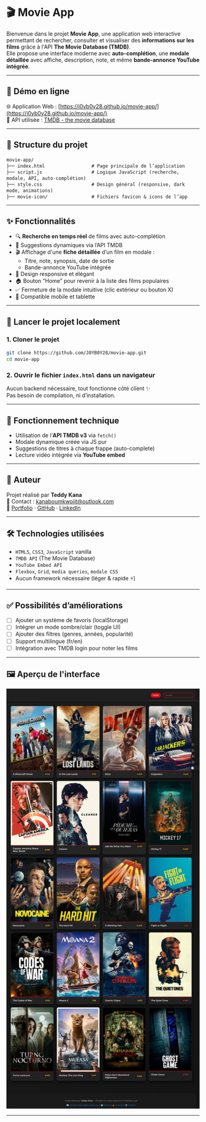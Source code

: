 # 🎬 Movie App

Bienvenue dans le projet **Movie App**, une application web interactive permettant de rechercher, consulter et visualiser des **informations sur les films** grâce à l'API **The Movie Database (TMDB)**.  
Elle propose une interface moderne avec **auto-complétion**, une **modale détaillée** avec affiche, description, note, et même **bande-annonce YouTube intégrée**.

---

## 🔗 Démo en ligne

🌐 Application Web : [https://j0yb0y28.github.io/movie-app/](https://j0yb0y28.github.io/movie-app/)  
🧠 API utilisée : [TMDB - the movie database](https://www.themoviedb.org/)

---

## 📁 Structure du projet

```
movie-app/
├── index.html                 # Page principale de l’application
├── script.js                  # Logique JavaScript (recherche, modale, API, auto-complétion)
├── style.css                  # Design général (responsive, dark mode, animations)
├── movie-icon/                # Fichiers favicon & icons de l’app
```

---

## ✨ Fonctionnalités

- 🔍 **Recherche en temps réel** de films avec auto-complétion
- 🧠 Suggestions dynamiques via l’API TMDB
- 🎬 Affichage d'une **fiche détaillée** d’un film en modale :
  - Titre, note, synopsis, date de sortie
  - Bande-annonce YouTube intégrée
- 🌙 Design responsive et élégant
- 🏠 Bouton “Home” pour revenir à la liste des films populaires
- ✅ Fermeture de la modale intuitive (clic extérieur ou bouton X)
- 📱 Compatible mobile et tablette

---

## 🚀 Lancer le projet localement

### 1. Cloner le projet

```bash
git clone https://github.com/J0YB0Y28/movie-app.git
cd movie-app
```

### 2. Ouvrir le fichier `index.html` dans un navigateur

Aucun backend nécessaire, tout fonctionne côté client ✨  
Pas besoin de compilation, ni d’installation.

---

## 🎥 Fonctionnement technique

- Utilisation de l’**API TMDB v3** via `fetch()`
- Modale dynamique créée via JS pur
- Suggestions de titres à chaque frappe (auto-complete)
- Lecture vidéo intégrée via **YouTube embed**

---

## 🙌 Auteur

Projet réalisé par **Teddy Kana**  
📧 Contact : [kanaboumkwoiit@outlook.com](mailto:kanaboumkwoiit@outlook.com)  
🔗 [Portfolio](https://j0yb0y28.github.io/portfolio/) · [GitHub](https://github.com/J0YB0Y28) · [LinkedIn](https://www.linkedin.com/in/teddy-kana-6a26832b9/)

---

## 🛠️ Technologies utilisées

- `HTML5`, `CSS3`, `JavaScript` vanilla
- `TMDB API` (The Movie Database)
- `YouTube Embed API`
- `Flexbox`, `Grid`, `media queries`, `modale CSS`
- Aucun framework nécessaire (léger & rapide ⚡️)

---

## ✅ Possibilités d’améliorations

- [ ] Ajouter un système de favoris (localStorage)
- [ ] Intégrer un mode sombre/clair (toggle UI)
- [ ] Ajouter des filtres (genres, années, popularité)
- [ ] Support multilingue (fr/en)
- [ ] Intégration avec TMDB login pour noter les films

---

## 🖼️ Aperçu de l'interface

<img src="movie-icon/demo-ui.jpeg" width="600">

---
```

